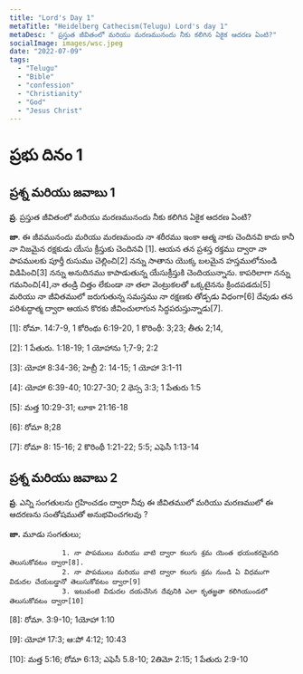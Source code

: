 ```yaml
---
title: "Lord's Day 1"
metaTitle: "Heidelberg Cathecism(Telugu) Lord's day 1"
metaDesc: " ప్రస్తుత జీవితంలో మరియు మరణమునందు నీకు కలిగిన ఏకైక ఆదరణ ఏంటి?"
socialImage: images/wsc.jpeg
date: "2022-07-09"
tags:
  - "Telugu"
  - "Bible"
  - "confession"
  - "Christianity"
  - "God"
  - "Jesus Christ"
---
```


# ప్రభు దినం 1

## ప్రశ్న మరియు జవాబు 1

**ప్ర**. ప్రస్తుత జీవితంలో మరియు మరణమునందు నీకు కలిగిన ఏకైక ఆదరణ ఏంటి?

**జా**. ఈ జీవమునందు మరియు మరణమందు నా శరీరము ఇంకా ఆత్మ నాకు చెందినవి కాదు కానీ నా నిజమైన రక్షకుడు యేసు క్రీస్తుకు చెందినవి [1].
ఆయన తన ప్రశస్త రక్తము ద్వారా నా పాపములకు పూర్తీ రుసుము చెల్లించి[2] నన్ను సాతాను యొక్క బలమైన హస్తములోనుండి విడిపించి[3] నన్ను అనుదినము కాపాడుతున్న యేసుక్రీస్తుకి చెందియున్నాను.
కాపరిలాగా నన్ను గమనించి[4],నా తండ్రి చిత్తం లేకుండా నా తలా వెంట్రుకలతో ఒక్కటైనను క్రిందపడదు[5] మరియు నా జీవితములో జరుగుతున్న సమస్తము నా రక్షణకు తోడ్పడు విధంగా[6] దేవుడు తన పరిశుద్ధాత్మ ద్వారా ఆయన కొరకు జీవించులాగున సిద్ధపరుస్తున్నాడు[7].

[1]: రోమా. 14:7-9, 1 కోరింథు 6:19-20, 1 కొరింథీ: 3;23; తీతు 2;14,

[2]: 1 పేతురు. 1:18-19; 1 యోహాను 1;7-9; 2:2

[3]: యోహా 8:34-36; హెబ్రీ 2: 14-15; 1 యోహా 3:1-11

[4]: యోహా 6:39-40; 10:27-30; 2 థెస్స 3:3; 1 పేతురు 1:5

[5]: మత్త 10:29-31; లూకా 21:16-18

[6]: రోమా 8;28

[7]: రోమా 8: 15-16; 2 కొరింథీ 1:21-22; 5:5; ఎఫెసీ 1:13-14

## ప్రశ్న మరియు జవాబు 2

**ప్ర**. ఎన్ని సంగతులను గ్రహించడం ద్వారా నీవు ఈ జీవితములో మరియు మరణములో ఈ ఆదరణను సంతోషముతో అనుభవించగలవు ? 

**జా.** మూడు సంగతులు;

                 1. నా పాపములు మరియు వాటి ద్వారా కలుగు శ్రమ యెంత భయంకరమైనది తెలుసుకోవటం ద్వారా[8].
                 2. నా పాపములు మరియు వాటి ద్వారా కలుగు శ్రమ నుండి ఏ విధముగా విడుదల చేయబడ్డానో తెలుసుకోవటం ద్వారా[9]
                 3. ఇటువంటి విడుదల దయచేసిన దేవునికి ఎలా కృతజ్ఞతా కలిగియుండలో తెలుసుకోవటం ద్వారా[10] 

[8]: రోమా. 3:9-10; 1యోహా 1:10

[9]: యోహా 17:3; ఆ:పో 4:12; 10:43

[10]: మత్త 5:16; రోమా 6:13; ఎఫెసీ 5.8-10; 2తిమో 2:15; 1 పేతురు 2:9-10


